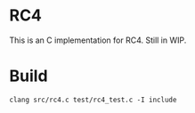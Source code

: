 # RC4

This is an C implementation for RC4.
Still in WIP.


# Build

```
clang src/rc4.c test/rc4_test.c -I include
```

